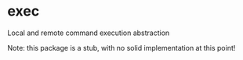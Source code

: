 # exec

Local and remote command execution abstraction

Note: this package is a stub, with no solid implementation at this point!
